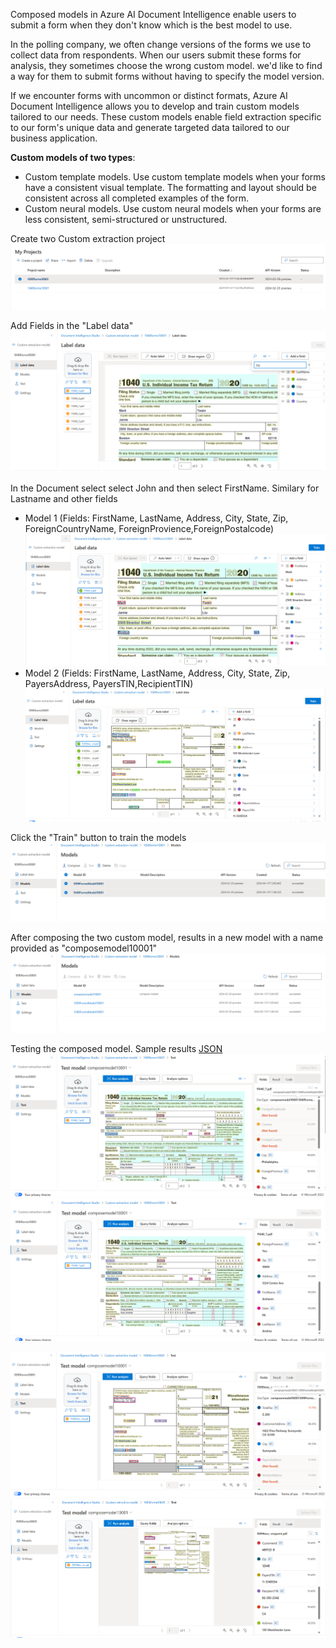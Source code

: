 Composed models in Azure AI Document Intelligence enable users to submit a form when they don't know which is the best model to use.

In the polling company, we often change versions of the forms we use to collect data from respondents. When our users submit these forms for analysis, they sometimes choose the wrong custom model. we'd like to find a way for them to submit forms without having to specify the model version.

If we encounter forms with uncommon or distinct formats, Azure AI Document Intelligence allows you to develop and train custom models tailored to our needs. These custom models enable field extraction specific to our form's unique data and generate targeted data tailored to our business application.

**Custom models of two types**:
- Custom template models. Use custom template models when your forms have a consistent visual template. The formatting and layout should be consistent across all completed examples of the form.
- Custom neural models. Use custom neural models when your forms are less consistent, semi-structured or unstructured.

Create two Custom extraction project
![project](images/project.png)

Add Fields in the "Label data"
![custommodelLabeldata](images/custommodelLabeldata.png)

In the Document select select John and then select FirstName. Similary for Lastname and other fields
- Model 1 (Fields: FirstName, LastName, Address, City, State, Zip, ForeignCountryName, ForeignProvience,ForeignPostalcode)
![labeldata](images/labeldata.png)
- Model 2 (Fields: FirstName, LastName, Address, City, State, Zip, PayersAddress, PayersTIN,RecipientTIN)
![labeldata-1](images/labeldata-1.png)

Click the "Train" button to train the models 
![composemodels](images/composemodels.png)

After composing the two custom model, results in a new model with a name provided as "composemodel10001"
![composedModel](images/composedModel.png)

Testing the composed model. Sample results [JSON](images/composemodeltest.json)
![composemodeltest](images/composemodeltest.png)
![composemodeltest2](images/composemodeltest2.png)

![composedmodeltest3](images/composedmodeltest3.png)
![composemodeltest4](images/composemodeltest4.png)